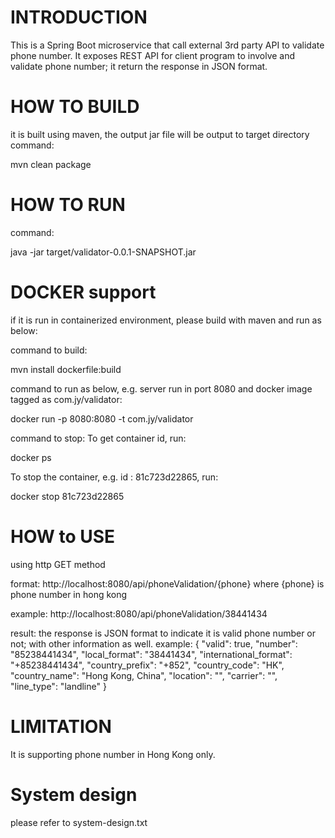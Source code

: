INTRODUCTION
=============
This is a Spring Boot microservice that call external 3rd party API to validate phone number.
It exposes REST API for client program to involve and validate phone number; it return the response in JSON format.

HOW TO BUILD
==============
it is built using maven, the output jar file will be output to target directory
command:

mvn clean package


HOW TO RUN
=============
command:

java -jar target/validator-0.0.1-SNAPSHOT.jar


DOCKER support
==================
if it is run in containerized environment, please build with maven and run as below:


command to build:

mvn install dockerfile:build

command to run as below, e.g. server run in port 8080 and docker image tagged as com.jy/validator:

docker run -p 8080:8080 -t com.jy/validator

command to stop:
To get container id, run:

docker ps

To stop the container, e.g. id : 81c723d22865, run:

docker stop 81c723d22865



HOW to USE
==============
using http GET method

format: http://localhost:8080/api/phoneValidation/{phone}
where {phone} is phone number in hong kong

example:
http://localhost:8080/api/phoneValidation/38441434

result:
the response is JSON format to indicate it is valid phone number or not; with other information as well.
example:
{
    "valid": true,
    "number": "85238441434",
    "local_format": "38441434",
    "international_format": "+85238441434",
    "country_prefix": "+852",
    "country_code": "HK",
    "country_name": "Hong Kong, China",
    "location": "",
    "carrier": "",
    "line_type": "landline"
}

LIMITATION
=============
It is supporting phone number in Hong Kong only.


System design
==============
please refer to system-design.txt

